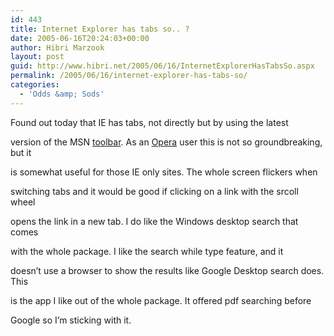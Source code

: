 ```yaml
---
id: 443
title: Internet Explorer has tabs so.. ?
date: 2005-06-16T20:24:03+00:00
author: Hibri Marzook
layout: post
guid: http://www.hibri.net/2005/06/16/InternetExplorerHasTabsSo.aspx
permalink: /2005/06/16/internet-explorer-has-tabs-so/
categories:
  - 'Odds &amp; Sods'
---
```

Found out today that IE has tabs, not directly but by using the latest
  
version of the MSN [toolbar](http://toolbar.msn.com). As an [Opera](http://www.opera.com) user this is not so groundbreaking, but it
  
is somewhat useful for those IE only sites. The whole screen flickers when
  
switching tabs and it would be good if clicking on a link with the srcoll wheel
  
opens the link in a new tab. I do like the Windows desktop search that comes
  
with the whole package. I like the search while&nbsp;type feature, and it
  
doesn&#8217;t use a browser to show the results like Google Desktop search does. This
  
is the app I like out of the whole package. It offered pdf searching before
  
Google so I&#8217;m sticking with it.